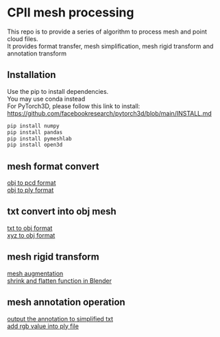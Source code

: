 # CPII mesh processing
This repo is to provide a series of algorithm to process mesh and point cloud files. \
It provides format transfer, mesh simplification, mesh rigid transform and annotation transform 

## Installation

Use the pip to install dependencies. \
You may use conda instead \
For PyTorch3D, please follow this link to install: https://github.com/facebookresearch/pytorch3d/blob/main/INSTALL.md

```bash
pip install numpy
pip install pandas
pip install pymeshlab
pip install open3d
```

## mesh format convert
[obj to pcd format](./obj_to_pcd.py) \
[obj to ply format](./obj_to_ply.py)

## txt convert into obj mesh
[txt to obj format](./txt_to_obj.py) \
[xyz to obj format](./xyz_to_obj.py)

## mesh rigid transform
[mesh augmentation](./mesh_rigid_transform.py) \
[shrink and flatten function in Blender](./shrink_flatten.py)

## mesh annotation operation
[output the annotation to simplified txt](./annotation_output.py) \
[add rgb value into ply file](./apply_color_to_ply.py)
